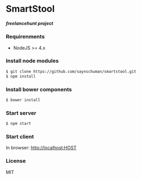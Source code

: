 # SmartStool
##### freelancehunt project

### Requirenments
* NodeJS >= 4.x

### Install node modules
```sh
$ git clone https://github.com/saynschuman/smartstool.git
$ npm install
```

### Install bower components
```sh
$ bower install
```

### Start server
```sh
$ npm start
```

### Start client
In browser:
[http://localhost:HOST](http://localhost:HOST)

### License
MIT
